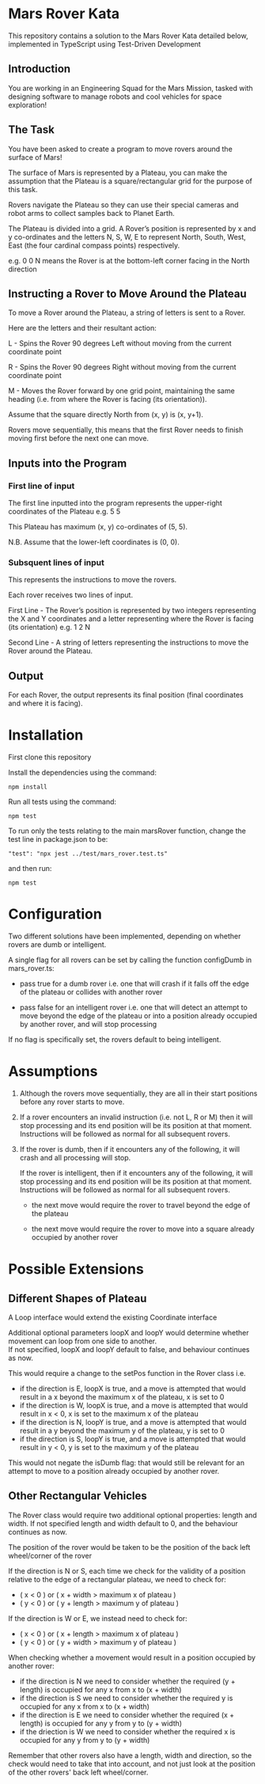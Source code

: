 # Mars Rover Kata

This repository contains a solution to the Mars Rover Kata detailed below, implemented in TypeScript using Test-Driven Development

## Introduction

You are working in an Engineering Squad for the Mars Mission, tasked with designing software to manage robots and cool vehicles for space exploration!

## The Task

You have been asked to create a program to move rovers around the surface of Mars!

The surface of Mars is represented by a Plateau, you can make the assumption that the Plateau is a square/rectangular grid for the purpose of this task.

Rovers navigate the Plateau so they can use their special cameras and robot arms to collect samples back to Planet Earth.

The Plateau is divided into a grid. A Rover’s position is represented by x and y co-ordinates and the letters N, S, W, E to represent North, South, West, East (the four cardinal compass points) respectively.

e.g. 0 0 N means the Rover is at the bottom-left corner facing in the North direction

## Instructing a Rover to Move Around the Plateau

To move a Rover around the Plateau, a string of letters is sent to a Rover.

Here are the letters and their resultant action:

L - Spins the Rover 90 degrees Left without moving from the current coordinate point

R - Spins the Rover 90 degrees Right without moving from the current coordinate point

M - Moves the Rover forward by one grid point, maintaining the same heading (i.e. from where the Rover is facing (its orientation)).

Assume that the square directly North from (x, y) is (x, y+1).

Rovers move sequentially, this means that the first Rover needs to finish moving first before the next one can move.

## Inputs into the Program

### First line of input

The first line inputted into the program represents the upper-right coordinates of the Plateau e.g. 5 5

This Plateau has maximum (x, y) co-ordinates of (5, 5).

N.B. Assume that the lower-left coordinates is (0, 0).

### Subsquent lines of input

This represents the instructions to move the rovers.

Each rover receives two lines of input.

First Line - The Rover’s position is represented by two integers representing the X and Y coordinates and a letter representing where the Rover is facing (its orientation) e.g. 1 2 N

Second Line - A string of letters representing the instructions to move the Rover around the Plateau.

## Output

For each Rover, the output represents its final position (final coordinates and where it is facing).

# Installation

First clone this repository

Install the dependencies using the command:

    npm install

Run all tests using the command:

    npm test

To run only the tests relating to the main marsRover function, change the test line in package.json to be:

    "test": "npx jest ../test/mars_rover.test.ts"

and then run:

    npm test

# Configuration

Two different solutions have been implemented, depending on whether rovers are dumb or intelligent.

A single flag for all rovers can be set by calling the function configDumb in mars_rover.ts:

- pass true for a dumb rover i.e. one that will crash if it falls off the edge of the plateau or collides with another rover

- pass false for an intelligent rover i.e. one that will detect an attempt to move beyond the edge of the plateau or into a position already occupied by another rover, and will stop processing

If no flag is specifically set, the rovers default to being intelligent.

# Assumptions

1. Although the rovers move sequentially, they are all in their start positions before any rover starts to move.

2. If a rover encounters an invalid instruction (i.e. not L, R or M) then it will stop processing and its end position will be its position at that moment. Instructions will be followed as normal for all subsequent rovers.

3. If the rover is dumb, then if it encounters any of the following, it will crash and all processing will stop.

   If the rover is intelligent, then if it encounters any of the following, it will stop processing and its end position will be its position at that moment. Instructions will be followed as normal for all subsequent rovers.

   - the next move would require the rover to travel beyond the edge of the plateau

   - the next move would require the rover to move into a square already occupied by another rover

# Possible Extensions

## Different Shapes of Plateau

A Loop interface would extend the existing Coordinate interface

Additional optional parameters loopX and loopY would determine whether movement can loop from one side to another.  
If not specified, loopX and loopY default to false, and behaviour continues as now.

This would require a change to the setPos function in the Rover class i.e.

- if the direction is E, loopX is true, and a move is attempted that would result in a x beyond the maximum x of the plateau, x is set to 0
- if the direction is W, loopX is true, and a move is attempted that would result in x < 0, x is set to the maximum x of the plateau
- if the direction is N, loopY is true, and a move is attempted that would result in a y beyond the maximum y of the plateau, y is set to 0
- if the direction is S, loopY is true, and a move is attempted that would result in y < 0, y is set to the maximum y of the plateau

This would not negate the isDumb flag: that would still be relevant for an attempt to move to a position already occupied by another rover.

## Other Rectangular Vehicles

The Rover class would require two additional optional properties: length and width.
If not specified length and width default to 0, and the behaviour continues as now.

The position of the rover would be taken to be the position of the back left wheel/corner of the rover

If the direction is N or S, each time we check for the validity of a position relative to the edge of a rectangular plateau, we need to check for:

- ( x < 0 ) or ( x + width > maximum x of plateau )
- ( y < 0 ) or ( y + length > maximum y of plateau )

If the direction is W or E, we instead need to check for:

- ( x < 0 ) or ( x + length > maximum x of plateau )
- ( y < 0 ) or ( y + width > maximum y of plateau )

When checking whether a movement would result in a position occupied by another rover:

- if the direction is N we need to consider whether the required (y + length) is occupied for any x from x to (x + width)
- if the direction is S we need to consider whether the required y is occupied for any x from x to (x + width)
- if the direction is E we need to consider whether the required (x + length) is occupied for any y from y to (y + width)
- if the driection is W we need to consider whether the required x is occupied for any y from y to (y + width)

Remember that other rovers also have a length, width and direction, so the check would need to take that into account, and not just look at the position of the other rovers' back left wheel/corner.
